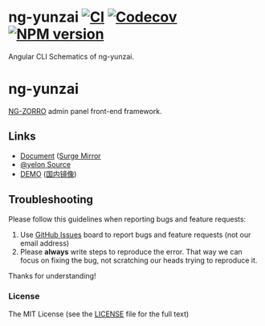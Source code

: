 # ng-yunzai [![CI](https://github.com/hbyunzai/yelon/actions/workflows/ci.yml/badge.svg)](https://github.com/hbyunzai/yelon/actions/workflows/ci.yml) [![Codecov](https://img.shields.io/codecov/c/github/ng-yunzai/yelon.svg?style=flat-square)](https://codecov.io/gh/ng-yunzai/yelon) [![NPM version](https://img.shields.io/npm/v/ng-yunzai.svg?style=flat-square)](https://www.npmjs.com/package/ng-yunzai)

Angular CLI Schematics of ng-yunzai.

# ng-yunzai

[NG-ZORRO](https://github.com/NG-ZORRO/ng-zorro-antd) admin panel front-end framework.

## Links

+ [Document](https://ng.yunzainfo.com/cli) ([Surge Mirror](https://ng-yunzai-doc.surge.sh/cli)
+ [@yelon Source](https://github.com/hbyunzai/yelon)
+ [DEMO](https://ng-yunzai.surge.sh) ([国内镜像](https://ng-yunzai.gitee.io/))

## Troubleshooting

Please follow this guidelines when reporting bugs and feature requests:

1. Use [GitHub Issues](https://github.com/hbyunzai/ng-yunzai/issues) board to report bugs and feature requests (not our email address)
2. Please **always** write steps to reproduce the error. That way we can focus on fixing the bug, not scratching our heads trying to reproduce it.

Thanks for understanding!

### License

The MIT License (see the [LICENSE](https://github.com/hbyunzai/ng-yunzai/blob/master/LICENSE) file for the full text)
